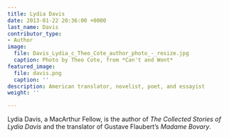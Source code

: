 ```yaml
---
title: Lydia Davis
date: 2013-01-22 20:36:00 +0000
last_name: Davis
contributor_type:
- Author
image:
  file: Davis_Lydia_c_Theo_Cote_author_photo_-_resize.jpg
  caption: Photo by Theo Cote, from *Can't and Wont*
featured_image:
  file: davis.png
  caption: ''
description: American translator, novelist, poet, and essayist
weight: ''

---
```

Lydia Davis, a MacArthur Fellow, is the author of _The Collected Stories of Lydia Davis_ and the translator of Gustave Flaubert’s _Madame Bovary_.